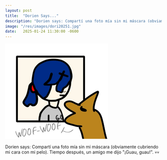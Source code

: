 ```yaml
---
layout: post
title:  "Dorien Says..."
description: "Dorien says: Compartí una foto mía sin mi máscara (obviamente cubriendo mi cara con mi pelo). Tiempo después, un amigo me dijo &quot;¡Guau, guau!&quot;. 💀💀"
image: "/res/images/dori20251.jpg"
date:   2025-01-24 11:30:00 -0600
---
```


[<img alt="Dorien Says..." style="width: 330px;" title="" src="/res/images/dori20251.jpg">](/res/images/dori20251.jpg)

Dorien says: Compartí una foto mía sin mi máscara (obviamente cubriendo mi cara con mi pelo). Tiempo después, un amigo me dijo "¡Guau, guau!". 💀💀
